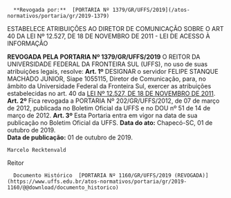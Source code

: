       **Revogada por:**  [PORTARIA Nº 1379/GR/UFFS/2019](/atos-normativos/portaria/gr/2019-1379) 

   ESTABELECE ATRIBUIÇÕES AO DIRETOR DE COMUNICAÇÃO SOBRE O ART 40 DA LEI Nº 12.527, DE 18 DE NOVEMBRO DE 2011 - LEI DE ACESSO À INFORMAÇÃO  

 **REVOGADA PELA**  **PORTARIA Nº 1379/GR/UFFS/2019**   O REITOR DA UNIVERSIDADE FEDERAL DA FRONTEIRA SUL (UFFS), no uso de suas atribuições legais, resolve: **Art. 1º**  DESIGNAR o servidor FELIPE STANQUE MACHADO JUNIOR, Siape 1055115, Diretor de Comunicação, para, no âmbito da Universidade Federal da Fronteira Sul, exercer as atribuições estabelecidas no art. 40 da [LEI Nº 12.527, DE 18 DE NOVEMBRO DE 2011](http://www.planalto.gov.br/ccivil_03/_ato2011-2014/2011/lei/l12527.htm). **Art. 2º**  Fica revogada a PORTARIA Nº 202/GR/UFFS/2012, de 07 de março de 2012, publicada no Boletim Oficial da UFFS e no DOU nº 51 de 14 de março de 2012. **Art. 3º**  Esta Portaria entra em vigor na data de sua publicação no Boletim Oficial da UFFS.        **Data do ato:** Chapecó-SC, 01 de outubro de 2019.   
 **Data de publicação:**  01 de outubro de 2019. 

    Marcelo Recktenvald   
 Reitor 

      Documento Histórico  [PORTARIA Nº 1160/GR/UFFS/2019 (REVOGADA)](https://www.uffs.edu.br/atos-normativos/portaria/gr/2019-1160/@@download/documento_historico)     
      